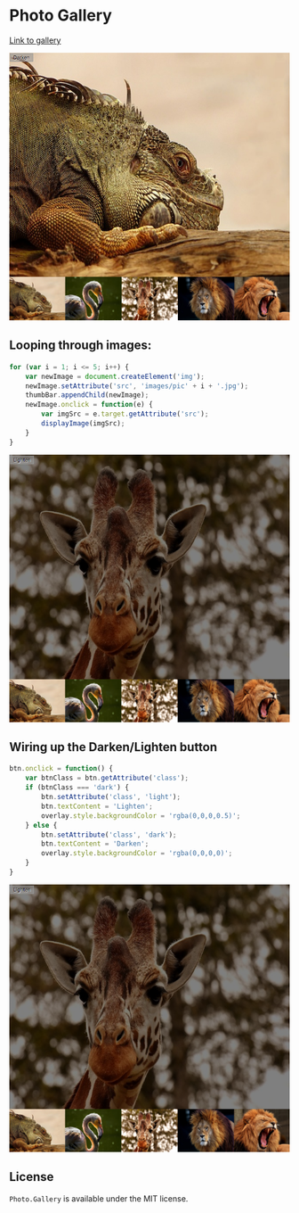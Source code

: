 # Photo Gallery 

[Link to gallery](https://coffeina.github.io/Photo.Gallery/)
<p align="center">
  <img width="640" height="480" src="assets/1.png">
</p>

## Looping through images:

```javascript
for (var i = 1; i <= 5; i++) {
    var newImage = document.createElement('img');
    newImage.setAttribute('src', 'images/pic' + i + '.jpg');
    thumbBar.appendChild(newImage);
    newImage.onclick = function(e) {
        var imgSrc = e.target.getAttribute('src');
        displayImage(imgSrc);
    }
}
```
<p align="center">
    <img width="640" height="480" src="assets/3.png">
</p>

##  Wiring up the Darken/Lighten button

```javascript
btn.onclick = function() {
    var btnClass = btn.getAttribute('class');
    if (btnClass === 'dark') {
        btn.setAttribute('class', 'light');
        btn.textContent = 'Lighten';
        overlay.style.backgroundColor = 'rgba(0,0,0,0.5)';
    } else {
        btn.setAttribute('class', 'dark');
        btn.textContent = 'Darken';
        overlay.style.backgroundColor = 'rgba(0,0,0,0)';
    }
}
```

<p align="center">
    <img width="640" height="480" src="assets/3.png">
</p>


## License

`Photo.Gallery` is available under the MIT license.